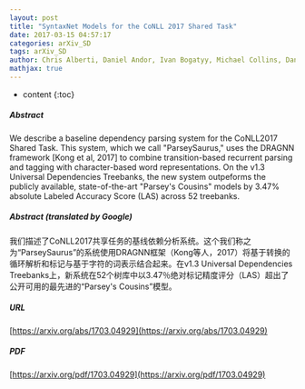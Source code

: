 ```yaml
---
layout: post
title: "SyntaxNet Models for the CoNLL 2017 Shared Task"
date: 2017-03-15 04:57:17
categories: arXiv_SD
tags: arXiv_SD
author: Chris Alberti, Daniel Andor, Ivan Bogatyy, Michael Collins, Dan Gillick, Lingpeng Kong, Terry Koo, Ji Ma, Mark Omernick, Slav Petrov, Chayut Thanapirom, Zora Tung, David Weiss
mathjax: true
---
```


* content
{:toc}

##### Abstract
We describe a baseline dependency parsing system for the CoNLL2017 Shared Task. This system, which we call "ParseySaurus," uses the DRAGNN framework [Kong et al, 2017] to combine transition-based recurrent parsing and tagging with character-based word representations. On the v1.3 Universal Dependencies Treebanks, the new system outpeforms the publicly available, state-of-the-art "Parsey's Cousins" models by 3.47% absolute Labeled Accuracy Score (LAS) across 52 treebanks.

##### Abstract (translated by Google)
我们描述了CoNLL2017共享任务的基线依赖分析系统。这个我们称之为“ParseySaurus”的系统使用DRAGNN框架（Kong等人，2017）将基于转换的循环解析和标记与基于字符的词表示结合起来。在v1.3 Universal Dependencies Treebanks上，新系统在52个树库中以3.47％绝对标记精度评分（LAS）超出了公开可用的最先进的“Parsey's Cousins”模型。

##### URL
[https://arxiv.org/abs/1703.04929](https://arxiv.org/abs/1703.04929)

##### PDF
[https://arxiv.org/pdf/1703.04929](https://arxiv.org/pdf/1703.04929)

